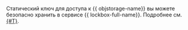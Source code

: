 Статический ключ для доступа к {{ objstorage-name}} вы можете безопасно хранить в сервисе {{ lockbox-full-name}}. Подробнее см. [{#T}](../../storage/tutorials/static-key-in-lockbox.md).